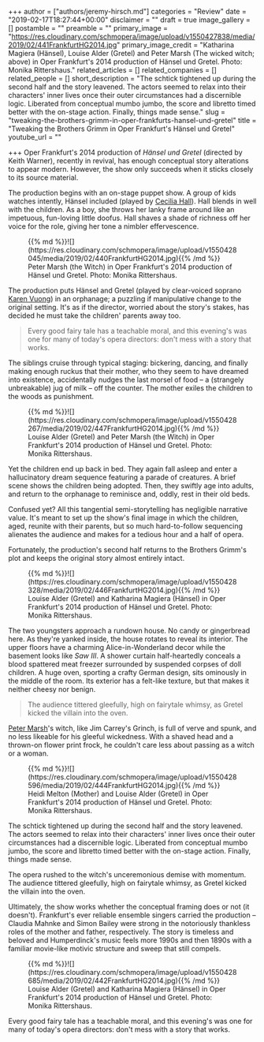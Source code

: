+++
author = ["authors/jeremy-hirsch.md"]
categories = "Review"
date = "2019-02-17T18:27:44+00:00"
disclaimer = ""
draft = true
image_gallery = []
postamble = ""
preamble = ""
primary_image = "https://res.cloudinary.com/schmopera/image/upload/v1550427838/media/2019/02/441FrankfurtHG2014.jpg"
primary_image_credit = "Katharina Magiera (Hänsel), Louise Alder (Gretel) and Peter Marsh (The wicked witch; above) in Oper Frankfurt's 2014 production of Hänsel und Gretel. Photo: Monika Rittershaus."
related_articles = []
related_companies = []
related_people = []
short_description = "The schtick tightened up during the second half and the story leavened. The actors seemed to relax into their characters' inner lives once their outer circumstances had a discernible logic. Liberated from conceptual mumbo jumbo, the score and libretto timed better with the on-stage action. Finally, things made sense."
slug = "tweaking-the-brothers-grimm-in-oper-frankfurts-hansel-und-gretel"
title = "Tweaking the Brothers Grimm in Oper Frankfurt's Hänsel und Gretel"
youtube_url = ""

+++
Oper Frankfurt's 2014 production of _Hänsel und Gretel_ (directed by Keith Warner), recently in revival, has enough conceptual story alterations to appear modern. However, the show only succeeds when it sticks closely to its source material.

The production begins with an on-stage puppet show. A group of kids watches intently, Hänsel included (played by [Cecilia Hall](/scene/people/cecilia-hall/)). Hall blends in well with the children. As a boy, she throws her lanky frame around like an impetuous, fun-loving little doofus. Hall shaves a shade of richness off her voice for the role, giving her tone a nimbler effervescence.

<figure data-type="image">{{% md %}}![](https://res.cloudinary.com/schmopera/image/upload/v1550428045/media/2019/02/440FrankfurtHG2014.jpg){{% /md %}}

<figcaption>Peter Marsh (the Witch) in Oper Frankfurt's 2014 production of Hänsel und Gretel. Photo: Monika Rittershaus.</figcaption>

</figure>

The production puts Hänsel and Gretel (played by clear-voiced soprano [Karen Vuong](/scene/people/karen-vuong/)) in an orphanage; a puzzling if manipulative change to the original setting. It's as if the director, worried about the story's stakes, has decided he must take the children' parents away too.

> Every good fairy tale has a teachable moral, and this evening's was one for many of today's opera directors: don't mess with a story that works.

The siblings cruise through typical staging: bickering, dancing, and finally making enough ruckus that their mother, who they seem to have dreamed into existence, accidentally nudges the last morsel of food – a (strangely unbreakable) jug of milk – off the counter. The mother exiles the children to the woods as punishment.

<figure data-type="image">{{% md %}}![](https://res.cloudinary.com/schmopera/image/upload/v1550428267/media/2019/02/447FrankfurtHG2014.jpg){{% /md %}}

<figcaption>Louise Alder (Gretel) and Peter Marsh (the Witch) in Oper Frankfurt's 2014 production of Hänsel und Gretel. Photo: Monika Rittershaus.</figcaption>

</figure>

Yet the children end up back in bed. They again fall asleep and enter a hallucinatory dream sequence featuring a parade of creatures. A brief scene shows the children being adopted. Then, they swiftly age into adults, and return to the orphanage to reminisce and, oddly, rest in their old beds.

Confused yet? All this tangential semi-storytelling has negligible narrative value. It's meant to set up the show's final image in which the children, aged, reunite with their parents, but so much hard-to-follow sequencing alienates the audience and makes for a tedious hour and a half of opera.

Fortunately, the production's second half returns to the Brothers Grimm's plot and keeps the original story almost entirely intact.

<figure data-type="image">{{% md %}}![](https://res.cloudinary.com/schmopera/image/upload/v1550428328/media/2019/02/446FrankfurtHG2014.jpg){{% /md %}}

<figcaption>Louise Alder (Gretel) and Katharina Magiera (Hänsel) in Oper Frankfurt's 2014 production of Hänsel und Gretel. Photo: Monika Rittershaus.</figcaption>

</figure>

The two youngsters approach a rundown house. No candy or gingerbread here. As they're yanked inside, the house rotates to reveal its interior. The upper floors have a charming Alice-in-Wonderland decor while the basement looks like _Saw III_. A shower curtain half-heartedly conceals a blood spattered meat freezer surrounded by suspended corpses of doll children. A huge oven, sporting a crafty German design, sits ominously in the middle of the room. Its exterior has a felt-like texture, but that makes it neither cheesy nor benign.

> The audience tittered gleefully, high on fairytale whimsy, as Gretel kicked the villain into the oven.

[Peter Marsh](/scene/people/peter-marsh/)'s witch, like Jim Carrey's Grinch, is full of verve and spunk, and no less likeable for his gleeful wickedness. With a shaved head and a thrown-on flower print frock, he couldn't care less about passing as a witch or a woman.

<figure data-type="image">{{% md %}}![](https://res.cloudinary.com/schmopera/image/upload/v1550428596/media/2019/02/444FrankfurtHG2014.jpg){{% /md %}}

<figcaption>Heidi Melton (Mother) and Louise Alder (Gretel) in Oper Frankfurt's 2014 production of Hänsel und Gretel. Photo: Monika Rittershaus.</figcaption>

</figure>

The schtick tightened up during the second half and the story leavened. The actors seemed to relax into their characters' inner lives once their outer circumstances had a discernible logic. Liberated from conceptual mumbo jumbo, the score and libretto timed better with the on-stage action. Finally, things made sense.

The opera rushed to the witch's unceremonious demise with momentum. The audience tittered gleefully, high on fairytale whimsy, as Gretel kicked the villain into the oven.

Ultimately, the show works whether the conceptual framing does or not (it doesn't). Frankfurt's ever reliable ensemble singers carried the production – Claudia Mahnke and Simon Bailey were strong in the notoriously thankless roles of the mother and father, respectively. The story is timeless and beloved and Humperdinck's music feels more 1990s and then 1890s with a familiar movie-like motivic structure and sweep that still compels.

<figure data-type="image">{{% md %}}![](https://res.cloudinary.com/schmopera/image/upload/v1550428685/media/2019/02/442FrankfurtHG2014.jpg){{% /md %}}

<figcaption>Louise Alder (Gretel) and Katharina Magiera (Hänsel) in Oper Frankfurt's 2014 production of Hänsel und Gretel. Photo: Monika Rittershaus.</figcaption>

</figure>

Every good fairy tale has a teachable moral, and this evening's was one for many of today's opera directors: don't mess with a story that works.